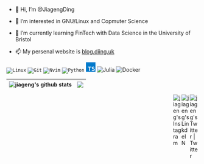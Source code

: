 - 👋 Hi, I’m @JiagengDing

- 👀 I’m interested in GNU/Linux and Copmuter Science

- 🌱 I’m currently learning FinTech with Data Science in the University of Bristol

- 📫 My persenal website is [blog.diing.uk](https://blog.diing.uk/en)


<div>

<code><img src="https://img.icons8.com/color/48/000000/linux.png"
     height=25px
     alt="Linux"/></code>
<code><img src="https://img.icons8.com/color/48/000000/git.png"
     height=20px
     alt="Git"/></code>
<code><img src="https://upload.wikimedia.org/wikipedia/commons/9/9f/Vimlogo.svg"
     height=25px
     alt="Nvim"/></code>
<code><img src="https://img.icons8.com/color/48/000000/python.png"
     height=25px
     alt="Python"/></code>
<code><img src="https://raw.githubusercontent.com/github/explore/80688e429a7d4ef2fca1e82350fe8e3517d3494d/topics/typescript/typescript.png"
     height="25"
     alt="typescript"></code>
<img src="https://github.com/JuliaLang/julia-logo-graphics/blob/master/images/julia-logo-color.png"
     height=25px
     alt="Julia"/>
<img src="https://www.docker.com/wp-content/uploads/2022/03/Moby-logo.png"
     height=25px
     alt="Docker"/> 
<!--
<img src="https://webassets.mongodb.com/_com_assets/cms/MongoDB_Logo_FullColorBlack_RGB-4td3yuxzjs.png"
     width=85px
     height=30px
     alt="MongoDB"/> -->

<div />


|<img align="center" src="https://github-readme-stats.vercel.app/api?username=jiagengding&show_icons=true&include_all_commits=true&theme=buefy&hide_border=true&count_private=true&title_color=2f80ed" alt="jiageng's github stats" /> | <img align="center" src="https://github-readme-stats.vercel.app/api/top-langs/?username=jiagengding&layout=compact&theme=buefy&hide_border=true&count_private=true&title_color=2f80ed" />|
| ------------- | ------------- |
 
</div>


<div>
<a href="https://twitter.com/jiagengding">
  <img align="right" alt="jiageng's Twitter | Twitter" width="22px" src="https://cdn.jsdelivr.net/npm/simple-icons@v3/icons/twitter.svg" />
</a>
<a href="https://www.linkedin.com/in/jiagengding">
  <img align="right" alt="jiageng's LinkdeIN" width="22px" src="https://cdn.jsdelivr.net/npm/simple-icons@v3/icons/linkedin.svg" />
</a>
<a href="https://www.instagram.com/ding.jg/">
  <img align="right" alt="jiageng's Instagram" width="22px" src="https://cdn.jsdelivr.net/npm/simple-icons@v3/icons/instagram.svg" />
</a>
<div />
